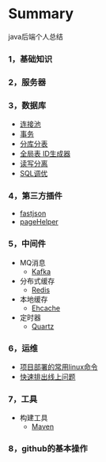 # Summary
java后端个人总结

### 1，基础知识
### 2，服务器
### 3，数据库

*	[连接池](data-base/database-connection-pool.md)
* 	[事务](data-base/transaction.md)
* 	[分库分表](data-base/分库分表.md)
* 	[全局表 ID生成器](data-base/id-generate.md)
* 	[读写分离](http://blog.csdn.net/itomge/article/details/6909240)
* 	[SQL调优](data-base/sql-optimize.md)
### 4，第三方插件
 * [fastjson](%E7%AC%AC%E4%B8%89%E6%96%B9jar%E5%8C%85/fastjson.md)
 * [pageHelper](%E7%AC%AC%E4%B8%89%E6%96%B9jar%E5%8C%85/pagehelper.md)
### 5，中间件

*	MQ消息
	* [Kafka]()
*	分布式缓存
	* [Redis]()
*	本地缓存
	* [Ehcache]()
*	定时器
	* [Quartz]()

### 6，运维
* [项目部署的常用linux命令]()
* [快速排出线上问题]()

###  7，工具

*	构建工具
	* [Maven](build/maven.md)
###  8，github的基本操作


        

